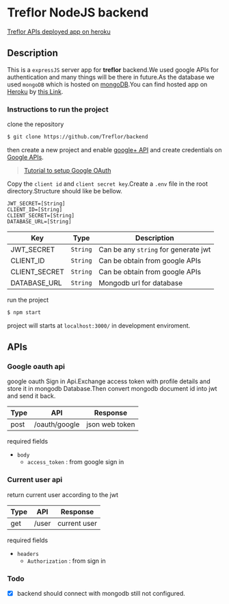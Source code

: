 # Treflor NodeJS backend

[Treflor APIs deployed app on heroku](https://api-treflor.herokuapp.com)

## Description
This is a `expressJS` server app for **treflor** backend.We used google APIs for authentication and many things will be there in future.As the database we used `mongoDB` which is hosted on [mongoDB](https://www.mongodb.com/).You can find hosted app on [Heroku](https://www.mongodb.com/) by [this Link](https://api-treflor.herokuapp.com).

### Instructions to run the project

clone the repository
```bash
$ git clone https://github.com/Treflor/backend
```
then create a new project and enable [google+ API](https://console.developers.google.com/apis/library/plus.googleapis.com) and create credentials on [Google APIs](https://console.developers.google.com).

> [Tutorial to setup Google OAuth](https://youtu.be/JgSLf-HS5gg)


Copy the `client id` and `client secret key`.Create a `.env` file in the root directory.Structure should like be bellow.
```
JWT_SECRET=[String]
CLIENT_ID=[String]
CLIENT_SECRET=[String]
DATABASE_URL=[String]
```

|Key            |Type           |Description                            |
|---------------|---------------|---------------------------------------|
|JWT_SECRET     |`String`       |Can be any `string` for generate jwt   |
|CLIENT_ID      |`String`       |Can be obtain from google APIs         |
|CLIENT_SECRET  |`String`       |Can be obtain from google APIs         |
|DATABASE_URL   |`String`       |Mongodb url for database               |

run the project
```bash
$ npm start
```

project will starts at `localhost:3000/` in development enviroment.

## APIs

### Google oauth api
google oauth Sign in Api.Exchange access token with profile details and store it in mongodb Database.Then convert mongodb document id into jwt and send it back.

|Type   |API                        |Response           |
|-------|---------------------------|-------------------|
|post   |/oauth/google              |json web token     |

required fields</br>
- `body`
    - `access_token` : from google sign in

### Current user api
return current user according to the jwt

|Type   |API                        |Response           |
|-------|---------------------------|-------------------|
|get    |/user                      |current user       |

required fields</br>
- `headers`
    - `Authorization` : from sign in

### Todo

- [x] backend should connect with mongodb still not configured.
